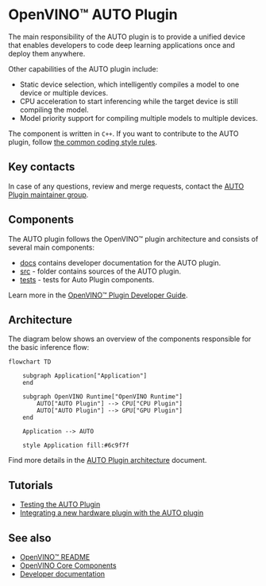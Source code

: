 # OpenVINO™ AUTO Plugin

The main responsibility of the AUTO plugin is to provide a unified device that enables developers to code deep learning applications once and deploy them anywhere. 

Other capabilities of the AUTO plugin include:
* Static device selection, which intelligently compiles a model to one device or multiple devices.
* CPU acceleration to start inferencing while the target device is still compiling the model.
* Model priority support for compiling multiple models to multiple devices.

The component is written in `C++`. If you want to contribute to the AUTO plugin, follow [the common coding style rules](../../../docs/dev/coding_style.md).

## Key contacts

In case of any questions, review and merge requests, contact the [AUTO Plugin maintainer group](https://github.com/orgs/openvinotoolkit/teams/openvino-ie-auto-multi-maintainers).

## Components

The AUTO plugin follows the OpenVINO™ plugin architecture and consists of several main components:
 * [docs](./docs) contains developer documentation for the AUTO plugin.
 * [src](./src/) - folder contains sources of the AUTO plugin.
 * [tests](./tests/) - tests for Auto Plugin components.

Learn more in the [OpenVINO™ Plugin Developer Guide](https://docs.openvino.ai/2023.3/openvino_docs_ie_plugin_dg_overview.html).

## Architecture
The diagram below shows an overview of the components responsible for the basic inference flow:

```mermaid
flowchart TD

    subgraph Application["Application"]
    end

    subgraph OpenVINO Runtime["OpenVINO Runtime"]
        AUTO["AUTO Plugin"] --> CPU["CPU Plugin"]
        AUTO["AUTO Plugin"] --> GPU["GPU Plugin"]
    end

    Application --> AUTO

    style Application fill:#6c9f7f
```
Find more details in the [AUTO Plugin architecture](./docs/architecture.md) document.

## Tutorials
* [Testing the AUTO Plugin](./docs/tests.md)
* [Integrating a new hardware plugin with the AUTO plugin](./docs/integration.md)

## See also
 * [OpenVINO™ README](../../../README.md)
 * [OpenVINO Core Components](../../README.md)
 * [Developer documentation](../../../docs/dev/index.md)